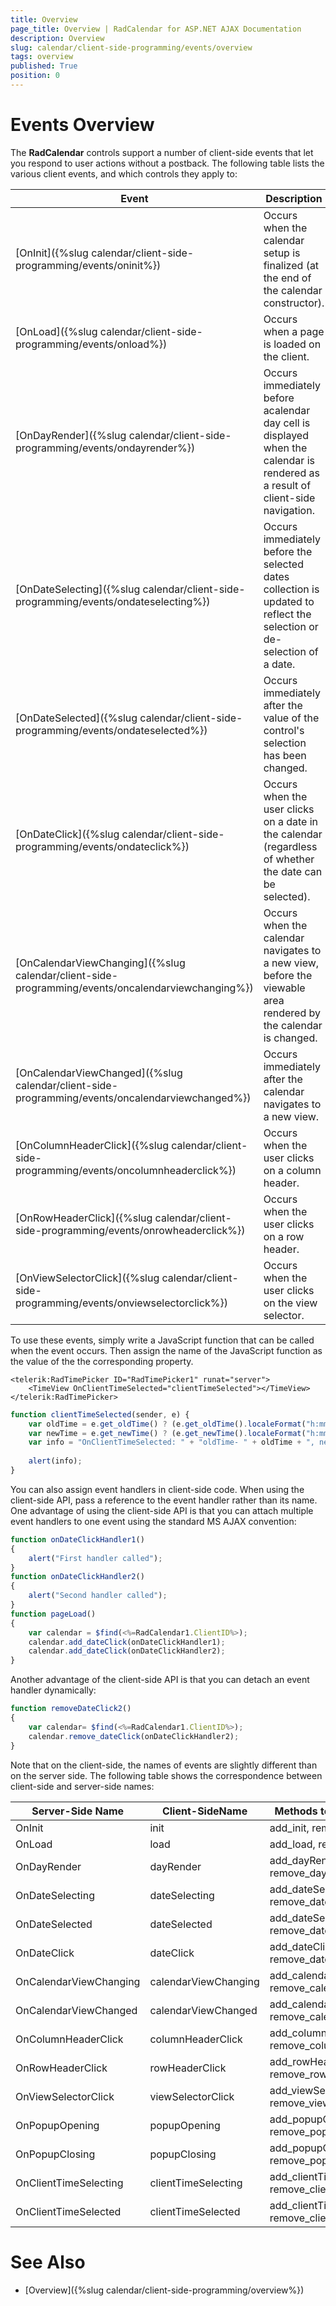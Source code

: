 ```yaml
---
title: Overview
page_title: Overview | RadCalendar for ASP.NET AJAX Documentation
description: Overview
slug: calendar/client-side-programming/events/overview
tags: overview
published: True
position: 0
---
```


# Events Overview



The **RadCalendar** controls support a number of client-side events that let you respond to user actions without a postback. The following table lists the various client events, and which controls they apply to:


| Event | Description |
| ------ | ------ |
|[OnInit]({%slug calendar/client-side-programming/events/oninit%})|Occurs when the calendar setup is finalized (at the end of the calendar constructor).|
|[OnLoad]({%slug calendar/client-side-programming/events/onload%})|Occurs when a page is loaded on the client.|
|[OnDayRender]({%slug calendar/client-side-programming/events/ondayrender%})|Occurs immediately before acalendar day cell is displayed when the calendar is rendered as a result of client-side navigation.|
|[OnDateSelecting]({%slug calendar/client-side-programming/events/ondateselecting%})|Occurs immediately before the selected dates collection is updated to reflect the selection or de-selection of a date.|
|[OnDateSelected]({%slug calendar/client-side-programming/events/ondateselected%})|Occurs immediately after the value of the control's selection has been changed.|
|[OnDateClick]({%slug calendar/client-side-programming/events/ondateclick%})|Occurs when the user clicks on a date in the calendar (regardless of whether the date can be selected).|
|[OnCalendarViewChanging]({%slug calendar/client-side-programming/events/oncalendarviewchanging%})|Occurs when the calendar navigates to a new view, before the viewable area rendered by the calendar is changed.|
|[OnCalendarViewChanged]({%slug calendar/client-side-programming/events/oncalendarviewchanged%})|Occurs immediately after the calendar navigates to a new view.|
|[OnColumnHeaderClick]({%slug calendar/client-side-programming/events/oncolumnheaderclick%})|Occurs when the user clicks on a column header.|
|[OnRowHeaderClick]({%slug calendar/client-side-programming/events/onrowheaderclick%})|Occurs when the user clicks on a row header.|
|[OnViewSelectorClick]({%slug calendar/client-side-programming/events/onviewselectorclick%})|Occurs when the user clicks on the view selector.|


To use these events, simply write a JavaScript function that can be called when the event occurs. Then assign the name of the JavaScript function as the value of the the corresponding property.

````ASPNET
<telerik:RadTimePicker ID="RadTimePicker1" runat="server">
    <TimeView OnClientTimeSelected="clientTimeSelected"></TimeView>
</telerik:RadTimePicker>
````
````JavaScript
function clientTimeSelected(sender, e) {
	var oldTime = e.get_oldTime() ? (e.get_oldTime().localeFormat("h:mm tt")) : "";
	var newTime = e.get_newTime() ? (e.get_newTime().localeFormat("h:mm tt")) : "";
	var info = "OnClientTimeSelected: " + "oldTime- " + oldTime + ", newTime- " + newTime;
	
	alert(info);
}
````


You can also assign event handlers in client-side code. When using the client-side API, pass a reference to the event handler rather than its name. One advantage of using the client-side API is that you can attach multiple event handlers to one event using the standard MS AJAX convention:

````JavaScript
function onDateClickHandler1()
{
    alert("First handler called");
}
function onDateClickHandler2()
{
    alert("Second handler called");
}
function pageLoad()
{
    var calendar = $find(<%=RadCalendar1.ClientID%>);
    calendar.add_dateClick(onDateClickHandler1);
    calendar.add_dateClick(onDateClickHandler2);
}	
````



Another advantage of the client-side API is that you can detach an event handler dynamically:

````JavaScript
function removeDateClick2()
{
    var calendar= $find(<%=RadCalendar1.ClientID%>);
    calendar.remove_dateClick(onDateClickHandler2);
}		
````



Note that on the client-side, the names of events are slightly different than on the server side. The following table shows the correspondence between client-side and server-side names:




| Server-Side Name | Client-SideName | Methods to add and Remove |
| ------ | ------ | ------ |
|OnInit|init|add_init, remove_init|
|OnLoad|load|add_load, remove_load|
|OnDayRender|dayRender|add_dayRender, remove_dayRender|
|OnDateSelecting|dateSelecting|add_dateSelecting, remove_dateSelecting|
|OnDateSelected|dateSelected|add_dateSelected, remove_dateSelected|
|OnDateClick|dateClick|add_dateClick, remove_dateClick|
|OnCalendarViewChanging|calendarViewChanging|add_calendarViewChanging, remove_calendarViewChanging|
|OnCalendarViewChanged|calendarViewChanged|add_calendarViewChanged, remove_calendarViewChanged|
|OnColumnHeaderClick|columnHeaderClick|add_columnHeaderClick, remove_columnHeaderClick|
|OnRowHeaderClick|rowHeaderClick|add_rowHeaderClick, remove_rowHeaderClick|
|OnViewSelectorClick|viewSelectorClick|add_viewSelectorClick, remove_viewSelectorClick|
|OnPopupOpening|popupOpening|add_popupOpening, remove_popupOpening|
|OnPopupClosing|popupClosing|add_popupClosing, remove_popupClosing|
|OnClientTimeSelecting|clientTimeSelecting|add_clientTimeSelecting, remove_clientTimeSelecting|
|OnClientTimeSelected|clientTimeSelected|add_clientTimeSelected, remove_clientTimeSelected|

# See Also

 * [Overview]({%slug calendar/client-side-programming/overview%})
